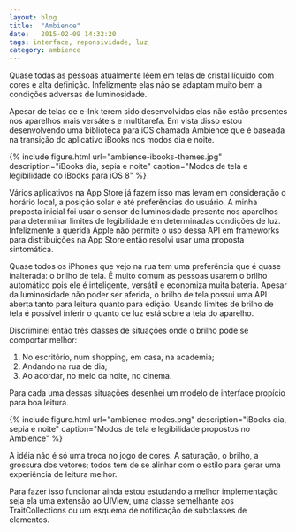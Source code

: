 ```yaml
---
layout: blog
title:  "Ambience"
date:   2015-02-09 14:32:20
tags: interface, reponsividade, luz
category: ambience
---
```


Quase todas as pessoas atualmente lêem em telas de cristal líquido com cores e alta definição.
Infelizmente elas não se adaptam muito bem a condições adversas de luminosidade.

Apesar de telas de e-Ink terem sido desenvolvidas elas não estão presentes nos aparelhos mais versáteis e multitarefa.
Em vista disso estou desenvolvendo uma biblioteca para iOS chamada Ambience que é baseada na transição do aplicativo iBooks nos modos dia e noite.

{% include figure.html url="ambience-ibooks-themes.jpg" description="iBooks dia, sepia e noite" caption="Modos de tela e legibilidade do iBooks para iOS 8" %}

Vários aplicativos na App Store já fazem isso mas levam em consideração o horário local, a posição solar e até preferências do usuário.
A minha proposta inicial foi usar o sensor de luminosidade presente nos aparelhos para determinar limites de legibilidade em determinadas condições de luz.
Infelizmente a querida Apple não permite o uso dessa API em frameworks para distribuições na App Store então resolvi usar uma proposta sintomática.

Quase todos os iPhones que vejo na rua tem uma preferência que é quase inalterada: o brilho de tela.
É muito comum as pessoas usarem o brilho automático pois ele é inteligente, versátil e economiza muita bateria.
Apesar da luminosidade não poder ser aferida, o brilho de tela possui uma API aberta tanto para leitura quanto para edição.
Usando limites de brilho de tela é possível inferir o quanto de luz está sobre a tela do aparelho.

Discriminei então três classes de situações onde o brilho pode se comportar melhor:

1. No escritório, num shopping, em casa, na academia;
1. Andando na rua de dia;
1. Ao acordar, no meio da noite, no cinema.

Para cada uma dessas situações desenhei um modelo de interface propício para boa leitura.

{% include figure.html url="ambience-modes.png" description="iBooks dia, sepia e noite" caption="Modos de tela e legibilidade propostos no Ambience" %}

A idéia não é só uma troca no jogo de cores.
A saturação, o brilho, a grossura dos vetores; todos tem de se alinhar com o estilo para gerar uma experiência de leitura melhor.

Para fazer isso funcionar ainda estou estudando a melhor implementação seja ela uma extensão ao UIView, uma classe semelhante aos TraitCollections ou um esquema de notificação de subclasses de elementos.
